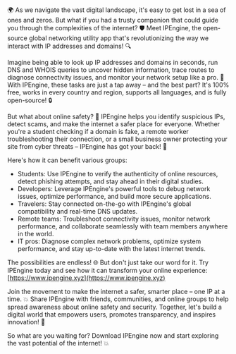 🌍 As we navigate the vast digital landscape, it's easy to get lost in a sea of ones and zeros. But what if you had a trusty companion that could guide you through the complexities of the internet? 🛡️ Meet IPEngine, the open-source global networking utility app that's revolutionizing the way we interact with IP addresses and domains! 🔍

Imagine being able to look up IP addresses and domains in seconds, run DNS and WHOIS queries to uncover hidden information, trace routes to diagnose connectivity issues, and monitor your network setup like a pro. 📡 With IPEngine, these tasks are just a tap away – and the best part? It's 100% free, works in every country and region, supports all languages, and is fully open-source! 🔒

But what about online safety? 🚀 IPEngine helps you identify suspicious IPs, detect scams, and make the internet a safer place for everyone. Whether you're a student checking if a domain is fake, a remote worker troubleshooting their connection, or a small business owner protecting your site from cyber threats – IPEngine has got your back! 💪

Here's how it can benefit various groups:

* Students: Use IPEngine to verify the authenticity of online resources, detect phishing attempts, and stay ahead in their digital studies.
* Developers: Leverage IPEngine's powerful tools to debug network issues, optimize performance, and build more secure applications.
* Travelers: Stay connected on-the-go with IPEngine's global compatibility and real-time DNS updates.
* Remote teams: Troubleshoot connectivity issues, monitor network performance, and collaborate seamlessly with team members anywhere in the world.
* IT pros: Diagnose complex network problems, optimize system performance, and stay up-to-date with the latest internet trends.

The possibilities are endless! 🌐 But don't just take our word for it. Try IPEngine today and see how it can transform your online experience: [https://www.ipengine.xyz](https://www.ipengine.xyz)

Join the movement to make the internet a safer, smarter place – one IP at a time. 💥 Share IPEngine with friends, communities, and online groups to help spread awareness about online safety and security. Together, let's build a digital world that empowers users, promotes transparency, and inspires innovation! 🌟

So what are you waiting for? Download IPEngine now and start exploring the vast potential of the internet! 💥